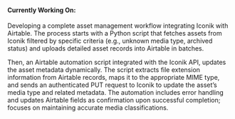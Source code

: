 #### Currently Working On:
Developing a complete asset management workflow integrating Iconik with Airtable. The process starts with a Python script that fetches assets from Iconik filtered by specific criteria (e.g., unknown media type, archived status) and uploads detailed asset records into Airtable in batches.

Then, an Airtable automation script integrated with the Iconik API, updates the asset metadata dynamically. The script extracts file extension information from Airtable records, maps it to the appropriate MIME type, and sends an authenticated PUT request to Iconik to update the asset’s media type and related metadata. The automation includes error handling and updates Airtable fields as confirmation upon successful completion; focuses on maintaining accurate media classifications. 
